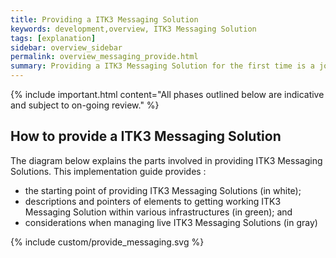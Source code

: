 ```yaml
---
title: Providing a ITK3 Messaging Solution
keywords: development,overview, ITK3 Messaging Solution
tags: [explanation]
sidebar: overview_sidebar
permalink: overview_messaging_provide.html
summary: Providing a ITK3 Messaging Solution for the first time is a journey. This page explains a starting point of the work involved in providing a ITK3 Messaging Solution.
---
```


{% include important.html content="All phases outlined below are indicative and subject to on-going review." %}

	
## How to provide a ITK3 Messaging Solution ##

The diagram below explains the parts involved in providing ITK3 Messaging Solutions. This implementation guide provides :
- the starting point of providing ITK3 Messaging Solutions (in white);
- descriptions and pointers of elements to getting working ITK3 Messaging Solution within various infrastructures (in green); and
- considerations when managing live ITK3 Messaging Solutions (in gray)

{% include custom/provide_messaging.svg %}




